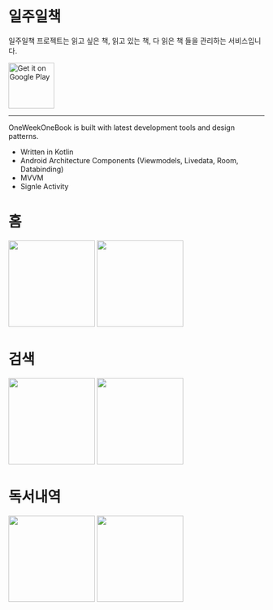 # 일주일책
일주일책 프로젝트는 읽고 싶은 책, 읽고 있는 책, 다 읽은 책 들을 관리하는 서비스입니다.

<a href='https://play.google.com/store/apps/details?id=com.lee.oneweekonebook'><img alt='Get it on Google Play' src='https://play.google.com/intl/en_us/badges/images/generic/en_badge_web_generic.png' height=90px/></a>

* * *
OneWeekOneBook is built with latest development tools and design patterns.
- Written in Kotlin
- Android Architecture Components (Viewmodels, Livedata, Room, Databinding)
- MVVM
- Signle Activity

# 홈

<p float="left">
  <img src="https://play-lh.googleusercontent.com/dk4OvcNqQMy1el0Buqg4bleR9ZcgkU0hRChkPIhIJHxdAV-lykVnTaC6IWfoOUA8PUDD=w1920-h892-rw" width="170" />
  <img src="https://play-lh.googleusercontent.com/asreyKHSuvkQT9Rp8vybm-yUB1wvbnvk9sHmj8tzOTYOi41OUKD56Q1HTu9gHsL4EoI=w1920-h892-rw" width="170" /> 
</p>

# 검색

<p float="left">
  <img src="https://play-lh.googleusercontent.com/XG156B7BMkh56iDJoRrbPIubIdp9IsQYEhqdKGjn607rKr5cjxTdZ_eKWgu4Zcpd29s=w1920-h892-rw" width="170" />
  <img src="https://play-lh.googleusercontent.com/Em8dWQZYLGCSrM0b8MShC0t5DpcRxJaFmuXrSeaQ9MVbHFCtgDRVNyc4qr4pH-tebQ=w1920-h892-rw" width="170" /> 
</p>
                                                                                                                               
# 독서내역

<p float="left">
  <img src="https://play-lh.googleusercontent.com/2eY9Gh3QEdI7Ni_-rsaEG7AOa_Hv_DMW9tStNpQXwd-erro2wfH56uepMVAByd-3oEc=w1920-h892-rw" width="170" />
  <img src="https://play-lh.googleusercontent.com/XeF5cO76xnSZZFIMWr7vmOJnsclTAlRLCFRsKvtbEeXVqehHw-2Sz2p-nGhX4vP5V4M=w1920-h892-rw" width="170" /> 
</p>
